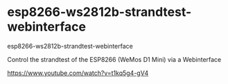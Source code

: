 # esp8266-ws2812b-strandtest-webinterface
esp8266-ws2812b-strandtest-webinterface

Control the strandtest of the ESP8266 (WeMos D1 Mini) via a Webinterface

https://www.youtube.com/watch?v=t1kq5g4-gV4
